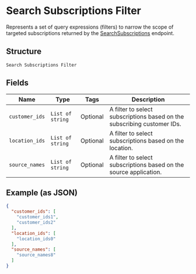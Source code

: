 
# Search Subscriptions Filter

Represents a set of query expressions (filters) to narrow the scope of targeted subscriptions returned by
the [SearchSubscriptions](/doc/api/subscriptions.md#search-subscriptions) endpoint.

## Structure

`Search Subscriptions Filter`

## Fields

| Name | Type | Tags | Description |
|  --- | --- | --- | --- |
| `customer_ids` | `List of string` | Optional | A filter to select subscriptions based on the subscribing customer IDs. |
| `location_ids` | `List of string` | Optional | A filter to select subscriptions based on the location. |
| `source_names` | `List of string` | Optional | A filter to select subscriptions based on the source application. |

## Example (as JSON)

```json
{
  "customer_ids": [
    "customer_ids1",
    "customer_ids2"
  ],
  "location_ids": [
    "location_ids0"
  ],
  "source_names": [
    "source_names8"
  ]
}
```

